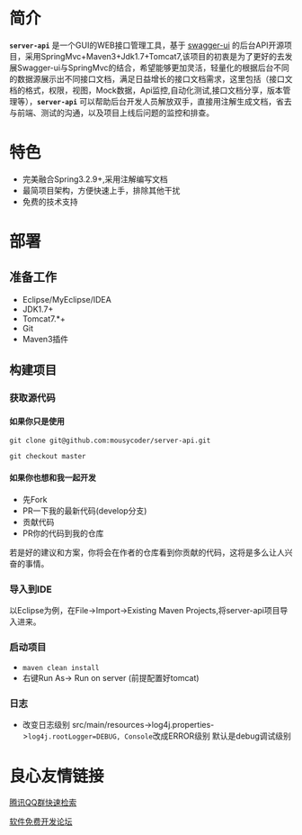 # 简介

**`server-api`** 是一个GUI的WEB接口管理工具，基于 [swagger-ui](https://github.com/swagger-api/swagger-ui) 的后台API开源项目，采用SpringMvc+Maven3+Jdk1.7+Tomcat7,该项目的初衷是为了更好的去发展Swagger-ui与SpringMvc的结合，希望能够更加灵活，轻量化的根据后台不同的数据源展示出不同接口文档，满足日益增长的接口文档需求，这里包括（接口文档的格式，权限，视图，Mock数据，Api监控,自动化测试,接口文档分享，版本管理等），**`server-api`** 可以帮助后台开发人员解放双手，直接用注解生成文档，省去与前端、测试的沟通，以及项目上线后问题的监控和排查。

# 特色

- 完美融合Spring3.2.9+,采用注解编写文档
- 最简项目架构，方便快速上手，排除其他干扰
- 免费的技术支持

# 部署
## 准备工作
- Eclipse/MyEclipse/IDEA
- JDK1.7+
- Tomcat7.*+
- Git
- Maven3插件

## 构建项目
### 获取源代码

#### 如果你只是使用

```
git clone git@github.com:mousycoder/server-api.git

git checkout master
```

#### 如果你也想和我一起开发
- 先Fork
- PR一下我的最新代码(develop分支)
- 贡献代码
- PR你的代码到我的仓库

若是好的建议和方案，你将会在作者的仓库看到你贡献的代码，这将是多么让人兴奋的事情。


### 导入到IDE
以Eclipse为例，在File->Import->Existing Maven Projects,将server-api项目导入进来。


### 启动项目

- `maven clean install`
- 右键Run As-> Run on server (前提配置好tomcat)

### 日志
- 改变日志级别 src/main/resources->log4j.properties->`log4j.rootLogger=DEBUG, Console`改成ERROR级别 默认是debug调试级别












 # 良心友情链接

[腾讯QQ群快速检索](http://u.720life.cn/s/8cf73f7c)

[软件免费开发论坛](http://u.720life.cn/s/bbb01dc0)